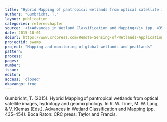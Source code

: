 ```yaml
---
title: "Hybrid Mapping of pantropical wetlands from optical satellite images, hydrology and geomorphology."
authors: "Gumbricht, T."
layout: publication
categories: refereechapter
source: '<i>Advances in Wetland Classification and Mapping</i> (pp. 435–454)'
date: 2015-10-01
doiurl: https://www.crcpress.com/Remote-Sensing-of-Wetlands-Applications-and-Advances/Tiner-Lang-Klemas/p/book/9781482237351
projectid: swamp
project: "Mapping and monitoring of global wetlands and peatlands"
pattern:
process:
pages:
number:
issue:
editor:
access: 'closed'
okavango: true
---
```


Gumbricht, T. (2015). Hybrid Mapping of pantropical wetlands from optical satellite images, hydrology and geomorphology. In R. W. Tiner, M. W. Lang, & V. Klemas (Eds.), Advances in Wetland Classification and Mapping (pp. 435–454). Boca Raton: CRC press; Taylor and Francis.
